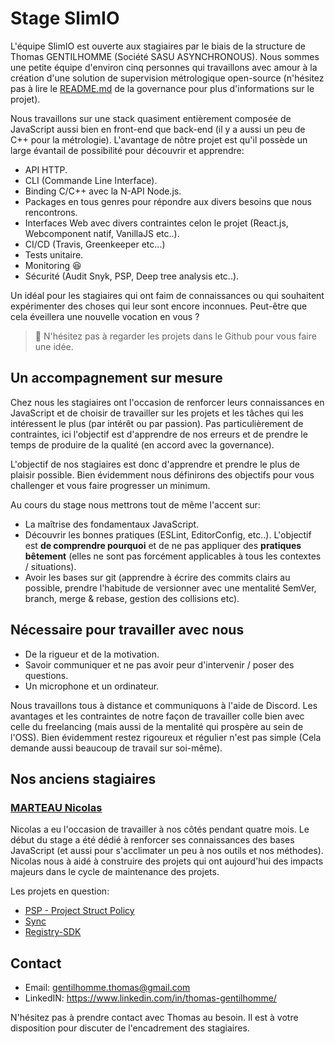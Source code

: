 # Stage SlimIO

L'équipe SlimIO est ouverte aux stagiaires par le biais de la structure de Thomas GENTILHOMME (Société SASU ASYNCHRONOUS). Nous sommes
une petite équipe d'environ cinq personnes qui travaillons avec amour à la création d'une solution de supervision métrologique open-source (n'hésitez pas 
à lire le [README.md](https://github.com/SlimIO/Governance/blob/master/README.md) de la governance pour plus d'informations sur le projet).

Nous travaillons sur une stack quasiment entièrement composée de JavaScript aussi bien en front-end que back-end (il y a aussi un peu de C++ pour la métrologie).
L'avantage de nôtre projet est qu'il possède un large évantail de possibilité pour découvrir et apprendre:

- API HTTP.
- CLI (Commande Line Interface).
- Binding C/C++ avec la N-API Node.js.
- Packages en tous genres pour répondre aux divers besoins que nous rencontrons.
- Interfaces Web avec divers contraintes celon le projet (React.js, Webcomponent natif, VanillaJS etc..).
- CI/CD (Travis, Greenkeeper etc...)
- Tests unitaire.
- Monitoring 😆
- Sécurité (Audit Snyk, PSP, Deep tree analysis etc..).

Un idéal pour les stagiaires qui ont faim de connaissances ou qui souhaitent expérimenter des choses qui leur sont encore inconnues. Peut-être que
cela éveillera une nouvelle vocation en vous ?

> 👀 N'hésitez pas à regarder les projets dans le Github pour vous faire une idée.

## Un accompagnement sur mesure

Chez nous les stagiaires ont l'occasion de renforcer leurs connaissances en JavaScript et de choisir de travailler sur les projets et les tâches qui les intéressent le plus (par intérêt ou par passion).
Pas particulièrement de contraintes, ici l'objectif est d'apprendre de nos erreurs et de prendre le temps de produire de la qualité (en accord avec la governance).

L'objectif de nos stagiaires est donc d'apprendre et prendre le plus de plaisir possible. Bien évidemment nous définirons des objectifs pour vous challenger et vous faire progresser un minimum.

Au cours du stage nous mettrons tout de même l'accent sur:
- La maîtrise des fondamentaux JavaScript.
- Découvrir les bonnes pratiques (ESLint, EditorConfig, etc..). L'objectif est **de comprendre pourquoi** et de ne pas appliquer des **pratiques bêtement** (elles ne sont pas forcément applicables à tous les contextes / situations).
- Avoir les bases sur git (apprendre à écrire des commits clairs au possible, prendre l'habitude de versionner avec une mentalité SemVer, branch, merge & rebase, gestion des collisions etc).

## Nécessaire pour travailler avec nous

- De la rigueur et de la motivation.
- Savoir communiquer et ne pas avoir peur d'intervenir / poser des questions.
- Un microphone et un ordinateur.

Nous travaillons tous à distance et communiquons à l'aide de Discord. Les avantages et les contraintes de notre façon de travailler colle bien avec celle du freelancing (mais aussi de la mentalité qui prospère au sein de l'OSS). Bien évidemment restez rigoureux et régulier n'est pas simple (Cela demande aussi beaucoup de travail sur soi-même).

## Nos anciens stagiaires

### [MARTEAU Nicolas](https://www.linkedin.com/in/nico-mart/)
Nicolas a eu l'occasion de travailler à nos côtés pendant quatre mois. Le début du stage a été dédié à renforcer ses connaissances des bases JavaScript (et aussi pour s'acclimater un peu à nos outils et nos méthodes). Nicolas nous à aidé à construire des projets qui ont aujourd'hui des impacts majeurs dans le cycle de maintenance des projets.

Les projets en question:

- [PSP - Project Struct Policy](https://github.com/SlimIO/psp)
- [Sync](https://github.com/SlimIO/sync)
- [Registry-SDK](https://github.com/SlimIO/Registry-SDK)

## Contact

- Email: gentilhomme.thomas@gmail.com
- LinkedIN: https://www.linkedin.com/in/thomas-gentilhomme/

N'hésitez pas à prendre contact avec Thomas au besoin. Il est à votre disposition pour discuter de l'encadrement des stagiaires.
